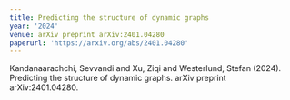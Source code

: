 ```yaml
---
title: Predicting the structure of dynamic graphs
year: '2024'
venue: arXiv preprint arXiv:2401.04280
paperurl: 'https://arxiv.org/abs/2401.04280'
---
```

Kandanaarachchi, Sevvandi and Xu, Ziqi and Westerlund, Stefan (2024). Predicting the structure of dynamic graphs. arXiv preprint arXiv:2401.04280.

